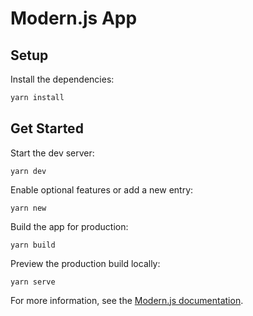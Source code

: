 # Modern.js App

## Setup

Install the dependencies:

```bash
yarn install
```

## Get Started

Start the dev server:

```
yarn dev
```

Enable optional features or add a new entry:

```
yarn new
```

Build the app for production:

```
yarn build
```

Preview the production build locally:

```
yarn serve
```

For more information, see the [Modern.js documentation](https://modernjs.dev/en).
